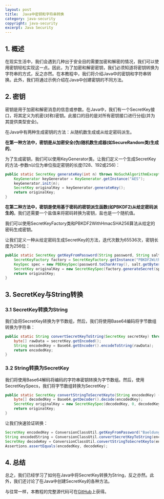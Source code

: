 ```yaml
---
layout: post
title:  Java中密钥和字符串转换
category: java-security
copyright: java-security
excerpt: Java Security
---
```


## 1. 概述

在现实生活中，我们会遇到几种出于安全目的需要加密和解密的情况，我们可以使用密钥轻松实现这一点。因此，为了加密和解密密钥，我们必须知道将密钥转换为字符串的方式，反之亦然。在本教程中，我们将介绍Java中的密钥和字符串转换。此外，我们将通过示例介绍在Java中创建密钥的不同方法。

## 2. 密钥

密钥是用于加密和解密消息的信息或参数。在Java中，我们有一个SecretKey接口，将其定义为机密(对称)密钥。此接口的目的是对所有密钥接口进行分组(并为其提供类型安全)。

在Java中有两种生成密钥的方法：从随机数生成或从给定密码派生。

**在第一种方法中，密钥是从加密安全(伪)随机数生成器(如SecureRandom类)生成的**。

为了生成密钥，我们可以使用KeyGenerator类。让我们定义一个生成SecretKey的方法-参数n以位为单位指定密钥的长度(128、192或256)：

```java
public static SecretKey generateKey(int n) throws NoSuchAlgorithmException {
    KeyGenerator keyGenerator = KeyGenerator.getInstance("AES");
    keyGenerator.init(n);
    SecretKey originalKey = keyGenerator.generateKey();
    return originalKey;
}
```

**在第二种方法中，密钥是使用基于密码的密钥派生函数(如PBKDF2)从给定密码派生的**。我们还需要一个盐值来将密码转换为密钥，盐也是一个随机值。

我们可以使用SecretKeyFactory类和PBKDF2WithHmacSHA256算法从给定的密码生成密钥。

让我们定义一种从给定密码生成SecretKey的方法，迭代次数为65536次，密钥长度为256位：

```java
public static SecretKey getKeyFromPassword(String password, String salt) throws NoSuchAlgorithmException, InvalidKeySpecException {
    SecretKeyFactory factory = SecretKeyFactory.getInstance("PBKDF2WithHmacSHA256");
    KeySpec spec = new PBEKeySpec(password.toCharArray(), salt.getBytes(), 65536, 256);
    SecretKey originalKey = new SecretKeySpec(factory.generateSecret(spec).getEncoded(), "AES");
    return originalKey;
}
```

## 3. SecretKey与String转换

### 3.1 SecretKey转换为String

我们会将SecretKey转换为字节数组，然后，我们将使用Base64编码将字节数组转换为字符串：

```java
public static String convertSecretKeyToString(SecretKey secretKey) throws NoSuchAlgorithmException {
    byte[] rawData = secretKey.getEncoded();
    String encodedKey = Base64.getEncoder().encodeToString(rawData);
    return encodedKey;
}
```

### 3.2 String转换为SecretKey

我们将使用Base64解码将编码的字符串密钥转换为字节数组。然后，使用SecretKeySpecs，我们将字节数组转换为SecretKey：

```java
public static SecretKey convertStringToSecretKeyto(String encodedKey) {
    byte[] decodedKey = Base64.getDecoder().decode(encodedKey);
    SecretKey originalKey = new SecretKeySpec(decodedKey, 0, decodedKey.length, "AES");
    return originalKey;
}
```

让我们快速验证转换：

```java
SecretKey encodedKey = ConversionClassUtil.getKeyFromPassword("Baeldung@2021", "@$#baelDunG@#^$");
String encodedString = ConversionClassUtil.convertSecretKeyToString(encodedKey);
SecretKey decodeKey = ConversionClassUtil.convertStringToSecretKeyto(encodedString);
Assertions.assertEquals(encodedKey, decodeKey);
```

## 4. 总结

总之，我们已经学习了如何在Java中将SecretKey转换为String，反之亦然。此外，我们还讨论了在Java中创建SecretKey的各种方法。

与往常一样，本教程的完整源代码可在[GitHub](https://github.com/tuyucheng7/taketoday-tutorial4j/tree/master/java-core-modules/java-security-3)上获得。